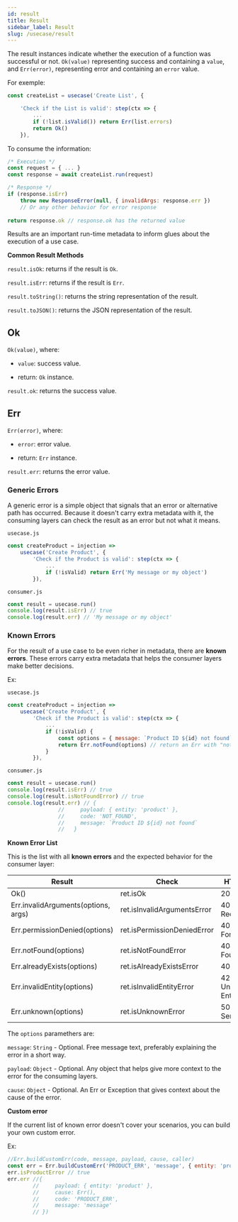```yaml
---
id: result
title: Result
sidebar_label: Result
slug: /usecase/result
---
```


The result instances indicate whether the execution of a function was successful or not. `Ok(value)` representing success and containing a `value`, and `Err(error)`, representing error and containing an `error` value.

For exemple:
```js
const createList = usecase('Create List', {

    'Check if the List is valid': step(ctx => {
        ...
        if (!list.isValid()) return Err(list.errors)
        return Ok()
    }),
```

To consume the information:

```javascript
/* Execution */
const request = { ... }
const response = await createList.run(request)

/* Response */
if (response.isErr)
    throw new ResponseError(null, { invalidArgs: response.err }) 
    // Or any other behavior for error response
    
return response.ok // response.ok has the returned value
```

Results are an important run-time metadata to inform glues about the execution of a use case.

**Common Result Methods**

`result.isOk`: returns if the result is `Ok`.

`result.isErr`: returns if the result is `Err`.

`result.toString()`: returns the string representation of the result.

`result.toJSON()`: returns the JSON representation of the result.

## Ok

`Ok(value)`, where:

- `value`: success value.

- return: `Ok` instance.

`result.ok`: returns the success value.

## Err

`Err(error)`, where:

- `error`: error value.

- return: `Err` instance.

`result.err`: returns the error value.


### Generic Errors

A generic error is a simple object that signals that an error or alternative path has occurred. Because it doesn't carry extra metadata with it, the consuming layers can check the result as an error but not what it means.

`usecase.js`
``` js
const createProduct = injection =>
    usecase('Create Product', {
        'Check if the Product is valid': step(ctx => {
            ...
            if (!isValid) return Err('My message or my object')
        }),
```
`consumer.js`
``` js
const result = usecase.run()
console.log(result.isErr) // true
console.log(result.err) // 'My message or my object'
```

### Known Errors

For the result of a use case to be even richer in metadata, there are **known errors**. These errors carry extra metadata that helps the consumer layers make better decisions.

Ex:

`usecase.js`
``` js
const createProduct = injection =>
    usecase('Create Product', {
        'Check if the Product is valid': step(ctx => {
            ...
            if (!isValid) {
                const options = { message: `Product ID ${id} not found`, payload: { entity: 'product' } }
                return Err.notFound(options) // return an Err with "not found" code
            }
        }),
```

`consumer.js`
``` js
const result = usecase.run()
console.log(result.isErr) // true
console.log(result.isNotFoundError) // true
console.log(result.err) // {
                //     payload: { entity: 'product' },
                //     code: 'NOT_FOUND',
                //     message: `Product ID ${id} not found`
                //   }
```

**Known Error List**

This is the list with all **known errors** and the expected behavior for the consumer layer:

Result | Check | HTTP / REST | GraphQL (Apollo) | gRPC  |
-------|-------------|-------------|------------------|--------
Ok() | ret.isOk | 200 - Ok | | OK
Err.invalidArguments(options, args) | ret.isInvalidArgumentsError | 400 - Bad Request | BAD_USER_INPUT | INVALID_ARGUMENT
Err.permissionDenied(options) | ret.isPermissionDeniedError | 403 - Forbidden |  FORBIDDEN | PERMISSION_DENIED
Err.notFound(options) | ret.isNotFoundError | 404 - Not Found | (BAD_USER_INPUT) | NOT_FOUND
Err.alreadyExists(options) | ret.isAlreadyExistsError | 409 - Conflict | (BAD_USER_INPUT) | ALREADY_EXISTS
Err.invalidEntity(options) | ret.isInvalidEntityError | 422 - Unprocessable Entity | (BAD_USER_INPUT) | INVALID_ARGUMENT
Err.unknown(options) | ret.isUnknownError | 500 - Internal Server Error | INTERNAL_SERVER_ERROR | UNKNOWN / INTERNAL

The `options` paramethers are:

`message`: `String` - Optional. Free message text, preferably explaining the error in a short way.

`payload`: `Object` - Optional. Any object that helps give more context to the error for the consuming layers.

`cause`: `Object` - Optional. An Err or Exception that gives context about the cause of the error.


**Custom error**

If the current list of known error doesn't cover your scenarios, you can build your own custom error. 

Ex:
``` js
//Err.buildCustomErr(code, message, payload, cause, caller)
const err = Err.buildCustomErr('PRODUCT_ERR', 'message', { entity: 'product' }, Err(), 'Product')
err.isProductError // true
err.err //{
        //     payload: { entity: 'product' },
        //     cause: Err(),
        //     code: 'PRODUCT_ERR',
        //     message: 'message'
        // })
```